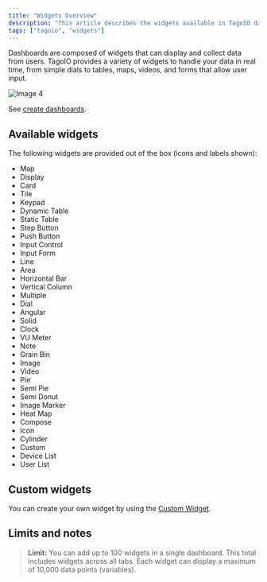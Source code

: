 ```yaml
---
title: "Widgets Overview"
description: "This article describes the widgets available in TagoIO dashboards, how they display and collect real-time data, and limits for dashboard widgets. It also points to creating dashboards and building custom widgets."
tags: ["tagoio", "widgets"]
---
```

Dashboards are composed of widgets that can display and collect data from users. TagoIO provides a variety of widgets to handle your data in real time, from simple dials to tables, maps, videos, and forms that allow user input.

![Image 4](/docs_imagem/tagoio/external-a72cdd75.png)

See [create dashboards](../dashboards/creating-dashboards).

## Available widgets

The following widgets are provided out of the box (icons and labels shown):

<!-- Image placeholder removed for build -->

- Map
- Display
- Card
- Tile
- Keypad
- Dynamic Table
- Static Table
- Step Button
- Push Button
- Input Control
- Input Form
- Line
- Area
- Horizontal Bar
- Vertical Column
- Multiple
- Dial
- Angular
- Solid
- Clock
- VU Meter
- Note
- Grain Bin
- Image
- Video
- Pie
- Semi Pie
- Semi Donut
- Image Marker
- Heat Map
- Compose
- Icon
- Cylinder
- Custom
- Device List
- User List

## Custom widgets

You can create your own widget by using the [Custom Widget](../widgets/custom-widget).

## Limits and notes

> **Limit:** You can add up to 100 widgets in a single dashboard. This total includes widgets across all tabs. Each widget can display a maximum of 10,000 data points (variables).